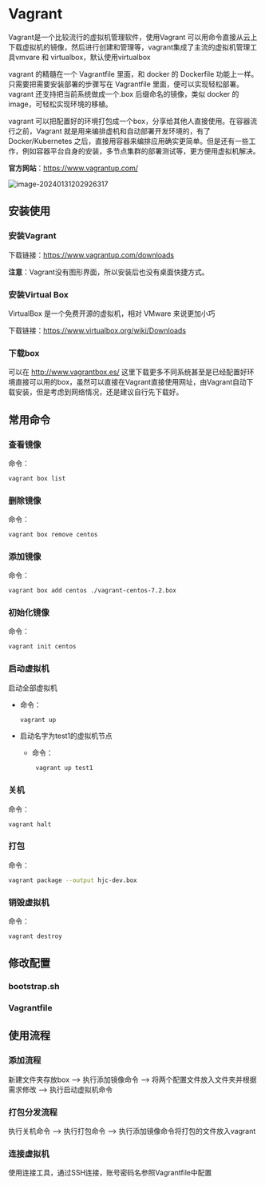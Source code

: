 # Vagrant

Vagrant是一个比较流行的虚拟机管理软件，使用Vagrant 可以用命令直接从云上下载虚拟机的镜像，然后进行创建和管理等，vagrant集成了主流的虚拟机管理工具vmvare 和 virtualbox，默认使用virtualbox

vagrant 的精髓在一个 Vagrantfile 里面，和 docker 的 Dockerfile 功能上一样。只需要把需要安装部署的步骤写在 Vagrantfile 里面，便可以实现轻松部署。vagrant 还支持把当前系统做成一个.box 后缀命名的镜像，类似 docker 的 image，可轻松实现环境的移植。

vagrant 可以把配置好的环境打包成一个box，分享给其他人直接使用。在容器流行之前，Vagrant 就是用来编排虚机和自动部署开发环境的，有了 Docker/Kubernetes 之后，直接用容器来编排应用确实更简单。但是还有一些工作，例如容器平台自身的安装，多节点集群的部署测试等，更方便用虚拟机解决。

**官方网站**：https://www.vagrantup.com/

![image-20240131202926317](https://cdn.jsdelivr.net/gh/letengzz/tc2@main/img202403091822713.png)

## 安装使用

### 安装Vagrant

下载链接：https://www.vagrantup.com/downloads

**注意**：Vagrant没有图形界面，所以安装后也没有桌面快捷方式。 

### 安装Virtual Box

VirtualBox 是一个免费开源的虚拟机，相对 VMware 来说更加小巧

下载链接：https://www.virtualbox.org/wiki/Downloads

### 下载box

可以在 http://www.vagrantbox.es/ 这里下载更多不同系统甚至是已经配置好环境直接可以用的box，虽然可以直接在Vagrant直接使用网址，由Vagrant自动下载安装，但是考虑到网络情况，还是建议自行先下载好。

## 常用命令

### 查看镜像

命令：

```bash
vagrant box list 
```

### 删除镜像

命令：

```bash
vagrant box remove centos
```

### 添加镜像

命令：

```bash
vagrant box add centos ./vagrant-centos-7.2.box
```

### 初始化镜像

命令：

```bash
vagrant init centos
```

### 启动虚拟机

启动全部虚拟机

- 命令： 

  ```bash
  vagrant up
  ```

- 启动名字为test1的虚拟机节点

  - 命令：

    ```bash
     vagrant up test1
    ```

### 关机

命令：

```bash
vagrant halt
```

### 打包

命令：

```bash
vagrant package --output hjc-dev.box
```

### 销毁虚拟机

命令：

```bash
vagrant destroy
```

## 修改配置

### bootstrap.sh



### Vagrantfile



## 使用流程

### 添加流程

新建文件夹存放box --> 执行添加镜像命令 --> 将两个配置文件放入文件夹并根据需求修改  --> 执行启动虚拟机命令 

### 打包分发流程

执行关机命令 --> 执行打包命令 -->  执行添加镜像命令将打包的文件放入vagrant

### 连接虚拟机

使用连接工具，通过SSH连接，账号密码名参照Vagrantfile中配置


